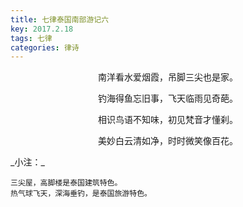 ```yaml
---
title: 七律泰国南部游记六
key: 2017.2.18
tags: 七律
categories: 律诗
---
```


<p align="center">南洋看水爱烟霞，吊脚三尖也是家。
</p>
<p align="center">钓海得鱼忘旧事，飞天临雨见奇葩。
</p>
<p align="center">相识鸟语不知味，初见梵音才懂刹。
</p>
<p align="center">美妙白云清如净，时时微笑像百花。
</p>
_小注：_

```
三尖屋，高脚楼是泰国建筑特色。
热气球飞天，深海垂钓，是泰国旅游特色。
```
